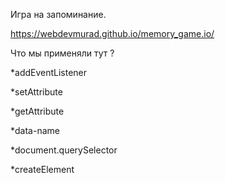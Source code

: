 Игра на запоминание.

https://webdevmurad.github.io/memory_game.io/

Что мы применяли тут ?

*addEventListener

*setAttribute

*getAttribute

*data-name

*document.querySelector

*createElement
